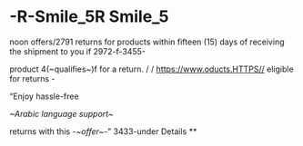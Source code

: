 # -R-Smile_5R Smile_5

noon offers/2791 returns for products within fifteen (15) days of receiving the shipment to you if 2972-f-3455-



 product 4(~qualifies~)f for a return.
/      /    https://www.oducts.HTTPS// eligible for returns - 





“Enjoy hassle-free


*~Arabic language support~*



 returns with 
this -*~offer~*-” 3433-under Details
**
